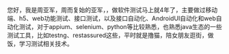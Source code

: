 您好，我是周亚军，周而复始的亚军，，做软件测试马上就4年了，主要做过移动端、h5、web功能测试、接口测试，以及接口自动化、AndroidUI自动化和web自动化测试，对于appium、selenium、python等比较熟悉，也熟悉java生态的一些测试工具，比如testng、restassured这些，平时就是撸猫，陪女朋友逛街，做饭，学习测试相关技术。



